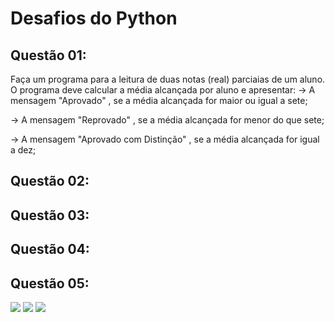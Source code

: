 <h1>Desafios do Python</h1>

##  Questão 01:
Faça um programa para a leitura de duas notas (real) parciaias de um aluno. O programa deve calcular a média alcançada por aluno e apresentar:
-> A mensagem "Aprovado" , se a média alcançada for maior ou igual a sete;

-> A mensagem "Reprovado" , se a média alcançada for menor do que sete;

-> A mensagem "Aprovado com Distinção" , se a média alcançada for igual a dez;

##  Questão 02:

##  Questão 03:

##  Questão 04:

##  Questão 05:

<div>
  <img src="[https://img.shields.io/badge/HTML-239120?style=for-the-badge&logo=html5&logoColor=white"> <img src="https://img.shields.io/badge/CSS-239120?&style=for-the-badge&logo=css3&logoColor=white"> <img src="https://img.shields.io/badge/JavaScript-F7DF1E?style=for-the-badge&logo=javascript&logoColor=black](https://cienciaprogramada.com.br/wp-content/uploads/2020/08/python-logo-master-v3-TM-flattened.png)">
</div>
